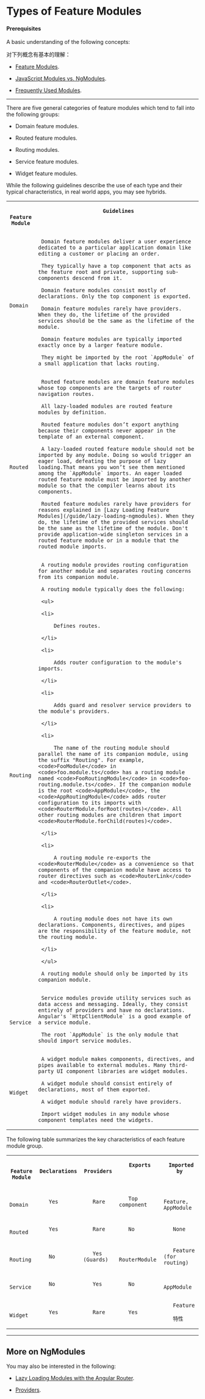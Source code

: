 # Types of Feature Modules

#### Prerequisites

A basic understanding of the following concepts:

对下列概念有基本的理解：

* [Feature Modules](guide/feature-modules).

* [JavaScript Modules vs. NgModules](guide/ngmodule-vs-jsmodule).

* [Frequently Used Modules](guide/frequent-ngmodules).

<hr>

There are five general categories of feature modules which
tend to fall into the following groups:

* Domain feature modules.

* Routed feature modules.

* Routing modules.

* Service feature modules.

* Widget feature modules.

While the following guidelines describe the use of each type and their
typical characteristics, in real world apps, you may see hybrids.

<table>

 <tr>

   <th style="vertical-align: top">

     Feature Module

   </th>

   <th style="vertical-align: top">

     Guidelines

   </th>

 </tr>

 <tr>

   <td>

       Domain

   </td>

   <td>

     Domain feature modules deliver a user experience dedicated to a particular application domain like editing a customer or placing an order.

     They typically have a top component that acts as the feature root and private, supporting sub-components descend from it.

     Domain feature modules consist mostly of declarations. Only the top component is exported.

     Domain feature modules rarely have providers. When they do, the lifetime of the provided services should be the same as the lifetime of the module.

     Domain feature modules are typically imported exactly once by a larger feature module.

     They might be imported by the root `AppModule` of a small application that lacks routing.

   </td>

 </tr>
 <tr>

   <td>

       Routed

   </td>

   <td>

     Routed feature modules are domain feature modules whose top components are the targets of router navigation routes.

     All lazy-loaded modules are routed feature modules by definition.

     Routed feature modules don’t export anything because their components never appear in the template of an external component.

     A lazy-loaded routed feature module should not be imported by any module. Doing so would trigger an eager load, defeating the purpose of lazy loading.That means you won’t see them mentioned among the `AppModule` imports. An eager loaded routed feature module must be imported by another module so that the compiler learns about its components.

     Routed feature modules rarely have providers for reasons explained in [Lazy Loading Feature Modules](/guide/lazy-loading-ngmodules). When they do, the lifetime of the provided services should be the same as the lifetime of the module. Don't provide application-wide singleton services in a routed feature module or in a module that the routed module imports.

   </td>

 </tr>

 <tr>

   <td>

       Routing

   </td>

   <td>

     A routing module provides routing configuration for another module and separates routing concerns from its companion module.

     A routing module typically does the following:

     <ul>

     <li>

         Defines routes.

     </li>

     <li>

         Adds router configuration to the module's imports.

     </li>

     <li>

         Adds guard and resolver service providers to the module's providers.

     </li>

     <li>

         The name of the routing module should parallel the name of its companion module, using the suffix "Routing". For example, <code>FooModule</code> in <code>foo.module.ts</code> has a routing module named <code>FooRoutingModule</code> in <code>foo-routing.module.ts</code>. If the companion module is the root <code>AppModule</code>, the <code>AppRoutingModule</code> adds router configuration to its imports with <code>RouterModule.forRoot(routes)</code>. All other routing modules are children that import <code>RouterModule.forChild(routes)</code>.

     </li>

     <li>

         A routing module re-exports the <code>RouterModule</code> as a convenience so that components of the companion module have access to router directives such as <code>RouterLink</code> and <code>RouterOutlet</code>.

     </li>

     <li>

         A routing module does not have its own declarations. Components, directives, and pipes are the responsibility of the feature module, not the routing module.

     </li>

     </ul>

     A routing module should only be imported by its companion module.

   </td>

 </tr>

 <tr>

   <td>

       Service

   </td>

   <td>

     Service modules provide utility services such as data access and messaging. Ideally, they consist entirely of providers and have no declarations. Angular's `HttpClientModule` is a good example of a service module.

     The root `AppModule` is the only module that should import service modules.

   </td>

 </tr>

 <tr>

   <td>

       Widget

   </td>

   <td>

     A widget module makes components, directives, and pipes available to external modules. Many third-party UI component libraries are widget modules.

     A widget module should consist entirely of declarations, most of them exported.

     A widget module should rarely have providers.

     Import widget modules in any module whose component templates need the widgets.

   </td>

 </tr>

</table>

The following table summarizes the key characteristics of each feature module group.

<table>
 <tr>

   <th style="vertical-align: top">

     Feature Module

   </th>

   <th style="vertical-align: top">

     Declarations

   </th>

   <th style="vertical-align: top">

     Providers

   </th>

   <th style="vertical-align: top">

     Exports

   </th>

   <th style="vertical-align: top">

     Imported by

   </th>

 </tr>

 <tr>

   <td>

       Domain

   </td>

   <td>

       Yes

   </td>

   <td>

       Rare

   </td>

   <td>

       Top component

   </td>

   <td>

       Feature, AppModule

   </td>

 </tr>

 <tr>

   <td>

       Routed

   </td>

   <td>

       Yes

   </td>

   <td>

       Rare

   </td>

   <td>

       No

   </td>

   <td>

       None

   </td>

 </tr>

 <tr>

   <td>

       Routing

   </td>

   <td>

       No

   </td>

   <td>

       Yes (Guards)

   </td>

   <td>

       RouterModule

   </td>

   <td>

       Feature (for routing)

   </td>

 </tr>

 <tr>

   <td>

       Service

   </td>

   <td>

       No

   </td>

   <td>

       Yes

   </td>

   <td>

       No

   </td>

   <td>

       AppModule

   </td>

 </tr>

 <tr>

   <td>

       Widget

   </td>

   <td>

       Yes

   </td>

   <td>

       Rare

   </td>

   <td>

       Yes

   </td>

   <td>

       Feature

       特性

   </td>

 </tr>
</table>

<hr />

## More on NgModules

You may also be interested in the following:

* [Lazy Loading Modules with the Angular Router](guide/lazy-loading-ngmodules).

* [Providers](guide/providers).
